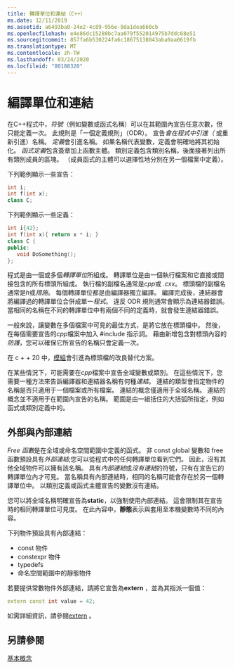 ```yaml
---
title: 轉譯單位和連結（C++）
ms.date: 12/11/2019
ms.assetid: a6493ba0-24e2-4c89-956e-9da1dea660cb
ms.openlocfilehash: e4e86dc15280bc7aa079f552014975b7ddc68e51
ms.sourcegitcommit: 857fa6b530224fa6c18675138043aba9aa0619fb
ms.translationtype: MT
ms.contentlocale: zh-TW
ms.lasthandoff: 03/24/2020
ms.locfileid: "80188320"
---
```

# <a name="translation-units-and-linkage"></a>編譯單位和連結

在C++程式中，*符號*（例如變數或函式名稱）可以在其範圍內宣告任意次數，但只能定義一次。 此規則是「一個定義規則」（ODR）。 宣告*會在程式中引進（* 或重新引進）名稱。 *定義*會引進名稱。 如果名稱代表變數，定義會明確地將其初始化。 *函式定義*包含簽章加上函數主體。 類別定義包含類別名稱，後面接著列出所有類別成員的區塊。 （成員函式的主體可以選擇性地分別在另一個檔案中定義）。

下列範例顯示一些宣告：

```cpp
int i;
int f(int x);
class C;
```

下列範例顯示一些定義：

```cpp
int i{42};
int f(int x){ return x * i; }
class C {
public:
   void DoSomething();
};
```

程式是由一個或多個*轉譯單位*所組成。 轉譯單位是由一個執行檔案和它直接或間接包含的所有標頭所組成。 執行檔的副檔名通常是*cpp*或 *.cxx*。 標頭檔的副檔名通常是*h*或*措施*。 每個轉譯單位都是由編譯器獨立編譯。 編譯完成後，連結器會將編譯過的轉譯單位合併成單一*程式*。 違反 ODR 規則通常會顯示為連結器錯誤。 當相同的名稱在不同的轉譯單位中有兩個不同的定義時，就會發生連結器錯誤。

一般來說，讓變數在多個檔案中可見的最佳方式，是將它放在標頭檔中。 然後，在每個需要宣告的*cpp*檔案中加入 #include 指示詞。 藉由新增包含對標頭內容的*防護*，您可以確保它所宣告的名稱只會定義一次。

在 c + + 20 中，[模組](modules-cpp.md)會引進為標頭檔的改良替代方案。

在某些情況下，可能需要在*cpp*檔案中宣告全域變數或類別。 在這些情況下，您需要一種方法來告訴編譯器和連結器名稱有何種*連結*。 連結的類型會指定物件的名稱是否只適用于一個檔案或所有檔案。 連結的概念僅適用于全域名稱。 連結的概念並不適用于在範圍內宣告的名稱。 範圍是由一組括住的大括弧所指定，例如函式或類別定義中的。

## <a name="external-vs-internal-linkage"></a>外部與內部連結

*Free 函數*是在全域或命名空間範圍中定義的函式。 非 const global 變數和 free 函數預設具有*外部連結*;您可以從程式中的任何轉譯單位看到它們。 因此，沒有其他全域物件可以擁有該名稱。 具有*內部連結*或*沒有連結*的符號，只有在宣告它的轉譯單位內才可見。 當名稱具有內部連結時，相同的名稱可能會存在於另一個轉譯單位中。 以類別定義或函式主體宣告的變數沒有連結。

您可以將全域名稱明確宣告為**static**，以強制使用內部連結。 這會限制其在宣告時的相同轉譯單位可見度。 在此內容中，**靜態**表示與套用至本機變數時不同的內容。

下列物件預設具有內部連結：
- const 物件
- constexpr 物件
- typedefs
- 命名空間範圍中的靜態物件

若要提供常數物件外部連結，請將它宣告為**extern** ，並為其指派一個值：

```cpp
extern const int value = 42;
```

如需詳細資訊，請參閱[extern](extern-cpp.md) 。

## <a name="see-also"></a>另請參閱

[基本概念](../cpp/basic-concepts-cpp.md)
